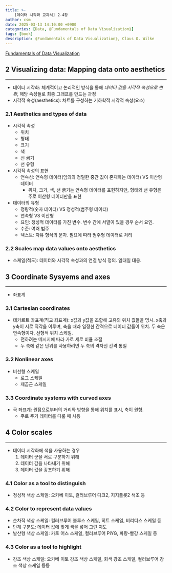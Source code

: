 ```yaml
---
title: >-
    [데이터 시각화 교과서] 2-4장
author: csm
date: 2025-03-13 14:10:00 +0900
categories: [Data, ⟪Fundamentals of Data Visualization⟫]
tags: [book]
description: ⟪Fundamentals of Data Visualization⟫, Claus O. Wilke
---
```


[Fundamentals of Data Visualization](https://clauswilke.com/dataviz/)

## 2 Visualizing data: Mapping data onto aesthetics
---
- 데이터 시각화: 체계적이고 논리적인 방식을 통해 *데이터 값을 시각적 속성으로 변환*, 해당 속성들로 최종 그래프를 만드는 과정
- 시각적 속성(aesthetics): 차트를 구성하는 기하학적 시각적 속성(요소)

### 2.1 Aesthetics and types of data
- 시각적 속성
    - 위치 
    - 형태
    - 크기
    - 색
    - 선 굵기
    - 선 유형
- 시각적 속성의 표현
    - 연속성: 연속형 데이터(임의의 정밀한 중간 값이 존재하는 데이터) VS 이산형 데이터
        - 위치, 크기, 색, 선 굵기는 연속형 데이터를 표현하지만, 형태와 선 유형은 주로 이산형 데이터만을 표현
- 데이터의 유형
    - 정량적(숫자 데이터) VS 정성적(범주형 데이터)
    - 연속형 VS 이산형
    - 요인: 정성적 데이터를 가진 변수. 변수 간에 서열이 있을 경우 순서 요인.
    - 수준: 여러 범주
    - 텍스트: 자유 형식의 문자. 필요에 따라 범주형 데이터로 처리 

### 2.2 Scales map data values onto aesthetics
- 스케일(척도): 데이터와 시각적 속성과의 연결 방식 정의. 일대일 대응.

## 3 Coordinate Sysyems and axes
---
- 좌표계 

### 3.1 Cartesian coordinates
- 데카르트 좌표계(직교 좌표계): x값과 y값을 조합해 고유의 위치 값들을 명시. x축과 y축이 서로 직각을 이루며, 축을 때라 일정한 간격으로 데이터 값들이 위치. 두 축은 연속형이자, 선형적 위치 스케일.
    - 전하려는 메시지에 따라 가로 세로 비율 조절
    - 두 축에 같은 단위를 사용하려면 두 축의 격자선 간격 통일

### 3.2 Nonlinear axes
- 비선형 스케일
    - 로그 스케일
    - 제곱근 스케일

### 3.3 Coordinate systems with curved axes
- 극 좌표계: 원점으로부터의 거리와 방향을 통해 위치를 표시, 축이 원형.
    - 주로 주기 데이터를 다룰 때 사용

## 4 Color scales
---
- 데이터 시각화에 색을 사용하는 경우
    1. 데이터 군을 서로 구분하기 위해
    2. 데이터 값을 나타내기 위해
    3. 데이터 값을 강조하기 위해

### 4.1 Color as a tool to distinguish
- 정성적 색상 스케일: 오카베 이토, 컬러브루어 다크2, 지지플롯2 색조 등

### 4.2 Color to represent data values
- 순차적 색상 스케일: 컬러브루어 블루스 스케일, 히트 스케일, 비리디스 스케일 등
- 단계 구분도: 데이터 값에 맞게 색을 넣어 그린 지도
- 발산형 색상 스케일: 카토 어스 스케일, 컬러브루어 PiYG, 파랑-빨강 스케일 등

### 4.3 Color as a tool to highlight
- 강조 색상 스케일: 오카베 이토 강조 색상 스케일, 회색 강조 스케일, 컬러브루어 강조 색상 스케일 등등
